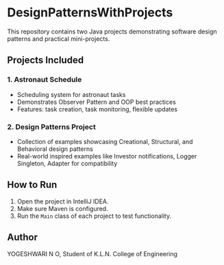# DesignPatternsWithProjects

This repository contains two Java projects demonstrating software design patterns and practical mini-projects.

## Projects Included

### 1. Astronaut Schedule
- Scheduling system for astronaut tasks
- Demonstrates Observer Pattern and OOP best practices
- Features: task creation, task monitoring, flexible updates

### 2. Design Patterns Project
- Collection of examples showcasing Creational, Structural, and Behavioral design patterns
- Real-world inspired examples like Investor notifications, Logger Singleton, Adapter for compatibility

## How to Run
1. Open the project in IntelliJ IDEA.
2. Make sure Maven is configured.
3. Run the `Main` class of each project to test functionality.

## Author
YOGESHWARI N O, Student of K.L.N. College of Engineering

